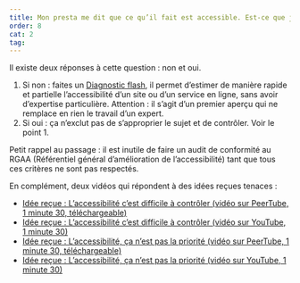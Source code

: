 ```yaml
---
title: Mon presta me dit que ce qu’il fait est accessible. Est-ce que je peux lui faire confiance ?
order: 8
cat: 2
tag:
---
```

Il existe deux réponses à cette question&nbsp;: non et oui.

1. Si non&nbsp;: faites un [Diagnostic flash](https://design.numerique.gouv.fr/outils/diagnostic-flash/), il permet d’estimer de manière rapide et partielle l’accessibilité d’un site ou d’un service en ligne, sans avoir d’expertise particulière. Attention : il s’agit d’un premier aperçu qui ne remplace en rien le travail d’un expert.
2. Si oui&nbsp;: ça n’exclut pas de s’approprier le sujet et de contrôler. Voir le point 1.

Petit rappel au passage&nbsp;: il est inutile de faire un audit de conformité au RGAA (Référentiel général d’amélioration de l’accessibilité) tant que tous ces critères ne sont pas respectés.

En complément, deux vidéos qui répondent à des idées reçues tenaces&nbsp;:

- [Idée reçue : L’accessibilité c’est difficile à contrôler (vidéo sur PeerTube, 1 minute 30, téléchargeable)](https://tube.numerique.gouv.fr/w/bdfvyyMpDPeMHHTRdmtnM5)
- [Idée reçue : L’accessibilité c’est difficile à contrôler (vidéo sur YouTube, 1 minute 30)](https://youtu.be/SCSViHSOKro?feature=shared)
- [Idée reçue : L’accessibilité, ça n’est pas la priorité (vidéo sur PeerTube, 1 minute 30, téléchargeable)](https://tube.numerique.gouv.fr/w/mceDaFE4jKH6hsum2EUrYu)
- [Idée reçue : L’accessibilité, ça n’est pas la priorité (vidéo sur YouTube, 1 minute 30)](https://youtu.be/xDbPEU0aIKc?feature=shared)
